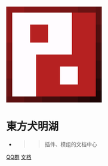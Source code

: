 ![logo](./image/logo.png)

# 東方犬明湖

* >>插件、模组的文档中心

[QQ群](https://jq.qq.com/?_wv=1027&k=ThTUpaJM)
[文档](docs/main/)